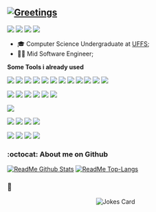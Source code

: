 <!-- Swagger: https://polite-greetings.herokuapp.com/ -->
## **[![Greetings](https://polite-greetings.herokuapp.com/api/v1/greetings?latLong=-15.7801%2C-47.9292&responseType=png&showTz=true&backgroundColor=0d1117)](https://github.com/ruanpato/polite-greetings/)** ##

<!--
Icons: https://simpleicons.org/
Badges: https://github.com/Ileriayo/markdown-badges
BadgePattern: <img src="https://img.shields.io/badge/<badge>%20-%23<badge-color>.svg?&style=for-the-badge&logo=<badge>&logoColor=<logo-color>"/>
-->

<p id="contact">
  <a href="https://www.linkedin.com/in/ruanpato/" target="_blank"><img src="https://img.shields.io/badge/linkedin%20-%230077B5.svg?&style=for-the-badge&logo=linkedin&logoColor=white"/></a>
  <a href="https://gitlab.com/ruanpato"><img src="https://img.shields.io/badge/gitlab%20-%23181717.svg?&style=for-the-badge&logo=gitlab&logoColor=white"/></a>
  <a href="https://github.com/ruanpato"><img src="https://img.shields.io/badge/github%20-%23121011.svg?&style=for-the-badge&logo=github&logoColor=white"/></a>
  <a href="https://bitbucket.org/ruanpato/"><img src="https://img.shields.io/badge/bitbucket%20-%230047B3.svg?&style=for-the-badge&logo=bitbucket&logoColor=white"/></a>
</p>

- 🎓 Computer Science Undergraduate at [UFFS](https://www.uffs.edu.br/);
- 👨‍💻 Mid Software Engineer;

**Some Tools i already used**
<p id="programming_languages">
  <img src="https://img.shields.io/badge/c%20-%2300599C.svg?&style=for-the-badge&logo=c&logoColor=white"/>
  <img src="https://img.shields.io/badge/c++%20-%2300599C.svg?&style=for-the-badge&logo=c%2B%2B&logoColor=white"/>
  <img src="https://img.shields.io/badge/java-%23ED8B00.svg?&style=for-the-badge&logo=java&logoColor=white"/>
  <img src="https://img.shields.io/badge/python%20-%2314354C.svg?&style=for-the-badge&logo=python&logoColor=white"/>
  <img src="https://img.shields.io/badge/javascript%20-%23323330.svg?&style=for-the-badge&logo=javascript&logoColor=%23F7DF1E"/>
  <img src="https://img.shields.io/badge/go-%2300ADD8.svg?&style=for-the-badge&logo=go&logoColor=white"/>
  <img src="https://img.shields.io/badge/shell_script%20-%23121011.svg?&style=for-the-badge&logo=gnu-bash&logoColor=white"/>
  <img src="https://img.shields.io/badge/php-%23777BB4.svg?&style=for-the-badge&logo=php&logoColor=white"/>
  <img src="https://img.shields.io/badge/node.js%20-%2343853D.svg?&style=for-the-badge&logo=node.js&logoColor=white"/>
  <img src="https://img.shields.io/badge/typescript%20-%23007ACC.svg?&style=for-the-badge&logo=typescript&logoColor=white"/>
  <img src="https://img.shields.io/badge/laravel%20-%23FF2D20.svg?&style=for-the-badge&logo=laravel&logoColor=white"/>
  <img src="https://img.shields.io/badge/pascal%20-%23036bfc.svg?&style=for-the-badge&logo=pascal&logoColor=white"/>
</p>

<p id="structure_or_style_languages">
  <img src="https://img.shields.io/badge/html5%20-%23E34F26.svg?&style=for-the-badge&logo=html5&logoColor=white"/>
  <img src="https://img.shields.io/badge/css3%20-%231572B6.svg?&style=for-the-badge&logo=css3&logoColor=white"/>
  <img src="https://img.shields.io/badge/Sass%20-%23CC6699.svg?&style=for-the-badge&logo=sass&logoColor=white"/>
  <img src="https://img.shields.io/badge/markdown-%23000000.svg?&style=for-the-badge&logo=markdown&logoColor=white"/>
  <img src="https://img.shields.io/badge/latex%20-%23008080.svg?&style=for-the-badge&logo=latex&logoColor=white"/>
  <img src="https://img.shields.io/badge/Swagger-%20%23white.svg?&style=for-the-badge&logo=Swagger&logoColor=white"/>
</p>

<p id="version_control">
  <img src="https://img.shields.io/badge/git%20-%23F05033.svg?&style=for-the-badge&logo=git&logoColor=white"/>
</p>

<p id="sgbd">
  <img src="https://img.shields.io/badge/mysql-%2300f.svg?&style=for-the-badge&logo=mysql&logoColor=white"/>
  <img src="https://img.shields.io/badge/postgres-%23316192.svg?&style=for-the-badge&logo=postgresql&logoColor=white"/>
  <img src="https://img.shields.io/badge/MariaDB%20-%23003545.svg?&style=for-the-badge&logo=mariaDB&logoColor=white"/>
  <img src="https://img.shields.io/badge/sqlite-%2307405e.svg?&style=for-the-badge&logo=sqlite&logoColor=white"/>
</p>

<p id="miscelaneous">
  <img src="https://img.shields.io/badge/Postman%20-%23FF6C37.svg?&style=for-the-badge&logo=Postman&logoColor=white"/>
  <img src="https://img.shields.io/badge/Docker%20-%232496ED.svg?&style=for-the-badge&logo=Docker&logoColor=white"/>
  <img src="https://img.shields.io/badge/NPM%20-%23CB3837.svg?&style=for-the-badge&logo=NPM&logoColor=white"/>
  <img src="https://img.shields.io/badge/Composer%20-%23885630.svg?&style=for-the-badge&logo=Composer&logoColor=white"/>
</p>

### :octocat: About me on Github ###

[![ReadMe Github Stats](https://github-readme-stats.vercel.app/api?username=ruanpato&show_icons=true&title_color=00a83b&theme=gotham&hide_border=true)](https://github.com/anuraghazra/github-readme-stats)
[![ReadMe Top-Langs](https://github-readme-stats.vercel.app/api/top-langs/?username=ruanpato&hide=TeX&layout=compact&title_color=00a83b&langs_count=10&theme=gotham&hide_border=true)](https://github.com/anuraghazra/github-readme-stats)

### :drum: ###

<p align="center" id="jokes_card">
  <img src="https://readme-jokes.vercel.app/api" alt="Jokes Card" />
</p>

